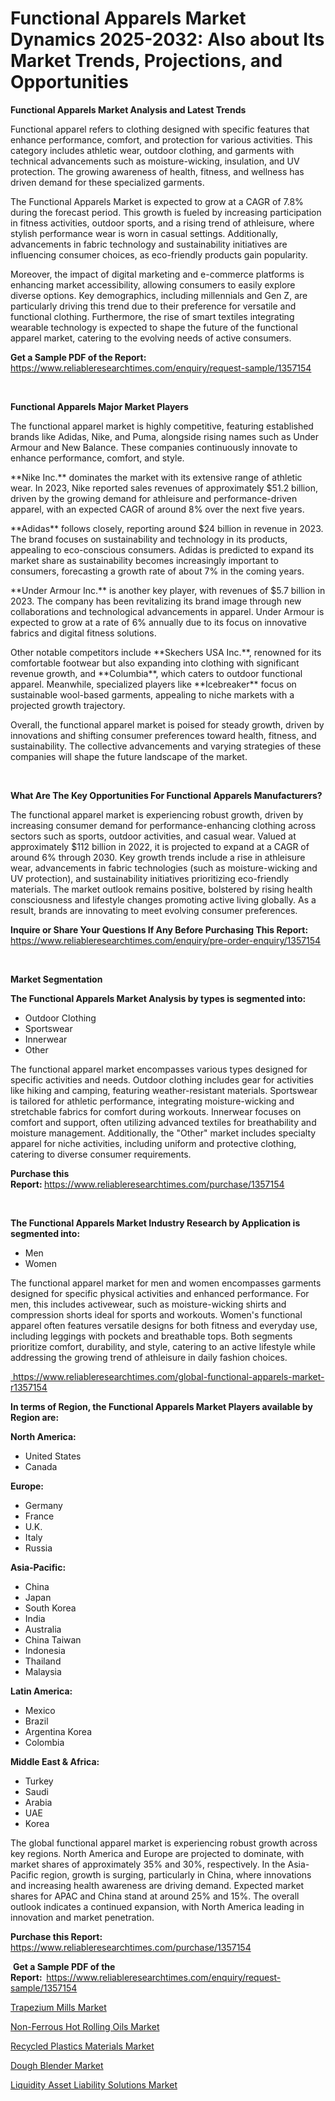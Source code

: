 <p><h1>Functional Apparels Market Dynamics 2025-2032: Also about Its Market Trends, Projections, and Opportunities</h1></p><p><strong>Functional Apparels Market Analysis and Latest Trends</strong></p>
<p><p>Functional apparel refers to clothing designed with specific features that enhance performance, comfort, and protection for various activities. This category includes athletic wear, outdoor clothing, and garments with technical advancements such as moisture-wicking, insulation, and UV protection. The growing awareness of health, fitness, and wellness has driven demand for these specialized garments.</p><p>The Functional Apparels Market is expected to grow at a CAGR of 7.8% during the forecast period. This growth is fueled by increasing participation in fitness activities, outdoor sports, and a rising trend of athleisure, where stylish performance wear is worn in casual settings. Additionally, advancements in fabric technology and sustainability initiatives are influencing consumer choices, as eco-friendly products gain popularity. </p><p>Moreover, the impact of digital marketing and e-commerce platforms is enhancing market accessibility, allowing consumers to easily explore diverse options. Key demographics, including millennials and Gen Z, are particularly driving this trend due to their preference for versatile and functional clothing. Furthermore, the rise of smart textiles integrating wearable technology is expected to shape the future of the functional apparel market, catering to the evolving needs of active consumers.</p></p>
<p><strong>Get a Sample PDF of the Report:&nbsp;</strong> <a href="https://www.reliableresearchtimes.com/enquiry/request-sample/1357154?utm_campaign=2175&utm_medium=2&utm_source=Github&utm_content=ia&utm_term=05022025&utm_id=functional-apparels">https://www.reliableresearchtimes.com/enquiry/request-sample/1357154</a></p>
<p>&nbsp;</p>
<p><strong>Functional Apparels Major Market Players</strong></p>
<p><p>The functional apparel market is highly competitive, featuring established brands like Adidas, Nike, and Puma, alongside rising names such as Under Armour and New Balance. These companies continuously innovate to enhance performance, comfort, and style. </p><p>**Nike Inc.** dominates the market with its extensive range of athletic wear. In 2023, Nike reported sales revenues of approximately $51.2 billion, driven by the growing demand for athleisure and performance-driven apparel, with an expected CAGR of around 8% over the next five years.</p><p>**Adidas** follows closely, reporting around $24 billion in revenue in 2023. The brand focuses on sustainability and technology in its products, appealing to eco-conscious consumers. Adidas is predicted to expand its market share as sustainability becomes increasingly important to consumers, forecasting a growth rate of about 7% in the coming years.</p><p>**Under Armour Inc.** is another key player, with revenues of $5.7 billion in 2023. The company has been revitalizing its brand image through new collaborations and technological advancements in apparel. Under Armour is expected to grow at a rate of 6% annually due to its focus on innovative fabrics and digital fitness solutions.</p><p>Other notable competitors include **Skechers USA Inc.**, renowned for its comfortable footwear but also expanding into clothing with significant revenue growth, and **Columbia**, which caters to outdoor functional apparel. Meanwhile, specialized players like **Icebreaker** focus on sustainable wool-based garments, appealing to niche markets with a projected growth trajectory.</p><p>Overall, the functional apparel market is poised for steady growth, driven by innovations and shifting consumer preferences toward health, fitness, and sustainability. The collective advancements and varying strategies of these companies will shape the future landscape of the market.</p></p>
<p>&nbsp;</p>
<p><strong>What Are The Key Opportunities For Functional Apparels Manufacturers?</strong></p>
<p><p>The functional apparel market is experiencing robust growth, driven by increasing consumer demand for performance-enhancing clothing across sectors such as sports, outdoor activities, and casual wear. Valued at approximately $112 billion in 2022, it is projected to expand at a CAGR of around 6% through 2030. Key growth trends include a rise in athleisure wear, advancements in fabric technologies (such as moisture-wicking and UV protection), and sustainability initiatives prioritizing eco-friendly materials. The market outlook remains positive, bolstered by rising health consciousness and lifestyle changes promoting active living globally. As a result, brands are innovating to meet evolving consumer preferences.</p></p>
<p><strong>Inquire or Share Your Questions If Any Before Purchasing This Report:</strong> <a href="https://www.reliableresearchtimes.com/enquiry/pre-order-enquiry/1357154?utm_campaign=2175&utm_medium=2&utm_source=Github&utm_content=ia&utm_term=05022025&utm_id=functional-apparels">https://www.reliableresearchtimes.com/enquiry/pre-order-enquiry/1357154</a></p>
<p>&nbsp;</p>
<p><strong>Market Segmentation</strong></p>
<p><strong>The Functional Apparels Market Analysis by types is segmented into:</strong></p>
<p><ul><li>Outdoor Clothing</li><li>Sportswear</li><li>Innerwear</li><li>Other</li></ul></p>
<p><p>The functional apparel market encompasses various types designed for specific activities and needs. Outdoor clothing includes gear for activities like hiking and camping, featuring weather-resistant materials. Sportswear is tailored for athletic performance, integrating moisture-wicking and stretchable fabrics for comfort during workouts. Innerwear focuses on comfort and support, often utilizing advanced textiles for breathability and moisture management. Additionally, the "Other" market includes specialty apparel for niche activities, including uniform and protective clothing, catering to diverse consumer requirements.</p></p>
<p><strong>Purchase this Report:&nbsp;</strong><a href="https://www.reliableresearchtimes.com/purchase/1357154?utm_campaign=2175&utm_medium=2&utm_source=Github&utm_content=ia&utm_term=05022025&utm_id=functional-apparels">https://www.reliableresearchtimes.com/purchase/1357154</a></p>
<p>&nbsp;</p>
<p><strong>The Functional Apparels Market Industry Research by Application is segmented into:</strong></p>
<p><ul><li>Men</li><li>Women</li></ul></p>
<p><p>The functional apparel market for men and women encompasses garments designed for specific physical activities and enhanced performance. For men, this includes activewear, such as moisture-wicking shirts and compression shorts ideal for sports and workouts. Women's functional apparel often features versatile designs for both fitness and everyday use, including leggings with pockets and breathable tops. Both segments prioritize comfort, durability, and style, catering to an active lifestyle while addressing the growing trend of athleisure in daily fashion choices.</p></p>
<p><a href="https://www.reliableresearchtimes.com/global-functional-apparels-market-r1357154?utm_campaign=2175&utm_medium=2&utm_source=Github&utm_content=ia&utm_term=05022025&utm_id=functional-apparels">&nbsp;https://www.reliableresearchtimes.com/global-functional-apparels-market-r1357154</a></p>
<p><strong>In terms of Region, the Functional Apparels Market Players available by Region are:</strong></p>
<p>
    <p> <strong> North America: </strong>
        <ul>
            <li>United States</li>
            <li>Canada</li>
        </ul>
        </p> 
    <p> <strong> Europe: </strong>
        <ul>
            <li>Germany</li>
            <li>France</li>
            <li>U.K.</li>
            <li>Italy</li>
            <li>Russia</li>
        </ul>
        </p> 
    <p> <strong> Asia-Pacific: </strong>
        <ul>
            <li>China</li>
            <li>Japan</li>
            <li>South Korea</li>
            <li>India</li>
            <li>Australia</li>
            <li>China Taiwan</li>
            <li>Indonesia</li>
            <li>Thailand</li>
            <li>Malaysia</li>
        </ul>
        </p> 
    <p> <strong> Latin America: </strong>
        <ul>
            <li>Mexico</li>
            <li>Brazil</li>
            <li>Argentina Korea</li>
            <li>Colombia</li>
        </ul>
        </p> 
    <p> <strong> Middle East & Africa: </strong>
        <ul>
            <li>Turkey</li>
            <li>Saudi</li>
            <li>Arabia</li>
            <li>UAE</li>
            <li>Korea</li>
        </ul>
    </p>
    </p>
<p><p>The global functional apparel market is experiencing robust growth across key regions. North America and Europe are projected to dominate, with market shares of approximately 35% and 30%, respectively. In the Asia-Pacific region, growth is surging, particularly in China, where innovations and increasing health awareness are driving demand. Expected market shares for APAC and China stand at around 25% and 15%. The overall outlook indicates a continued expansion, with North America leading in innovation and market penetration.</p></p>
<p><strong>Purchase this Report: </strong><a href="https://www.reliableresearchtimes.com/purchase/1357154?utm_campaign=2175&utm_medium=2&utm_source=Github&utm_content=ia&utm_term=05022025&utm_id=functional-apparels">https://www.reliableresearchtimes.com/purchase/1357154</a></p>
<p>&nbsp;<strong>Get a Sample PDF of the Report:&nbsp;&nbsp;</strong><a href="https://www.reliableresearchtimes.com/enquiry/request-sample/1357154?utm_campaign=2175&utm_medium=2&utm_source=Github&utm_content=ia&utm_term=05022025&utm_id=functional-apparels">https://www.reliableresearchtimes.com/enquiry/request-sample/1357154</a></p>
<p><strong></strong></p>
<p><p><a href="https://www.linkedin.com/pulse/explosive-growth-trapezium-mills-market-global-opportunities-f7faf?utm_campaign=2175&utm_medium=2&utm_source=Github&utm_content=ia&utm_term=05022025&utm_id=functional-apparels">Trapezium Mills Market</a></p><p><a href="https://www.linkedin.com/pulse/global-non-ferrous-hot-rolling-oils-marketprofits-competitive-qvykf?utm_campaign=2175&utm_medium=2&utm_source=Github&utm_content=ia&utm_term=05022025&utm_id=functional-apparels">Non-Ferrous Hot Rolling Oils Market</a></p><p><a href="https://www.linkedin.com/pulse/recycled-plastics-materials-market-size-expected-grow-nejxf?utm_campaign=2175&utm_medium=2&utm_source=Github&utm_content=ia&utm_term=05022025&utm_id=functional-apparels">Recycled Plastics Materials Market</a></p><p><a href="https://github.com/jerhoskinson197676/Market-Research-Report-List-1/blob/main/dough-blender-market.md?utm_campaign=2175&utm_medium=2&utm_source=Github&utm_content=ia&utm_term=05022025&utm_id=functional-apparels">Dough Blender Market</a></p><p><a href="https://www.linkedin.com/pulse/93-cagr-forecast-forthe-liquidity-asset-liability-solutions-marketfrom-4f25f?utm_campaign=2175&utm_medium=2&utm_source=Github&utm_content=ia&utm_term=05022025&utm_id=functional-apparels">Liquidity Asset Liability Solutions Market</a></p></p>